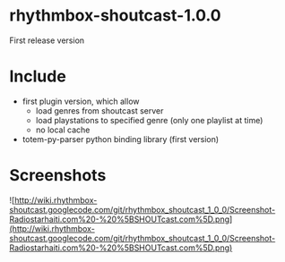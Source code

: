 # rhythmbox-shoutcast-1.0.0 #

First release version

# Include #

  * first plugin version, which allow
    * load genres from shoutcast server
    * load playstations to specified genre (only one playlist at time)
    * no local cache
  * totem-py-parser python binding library (first version)

# Screenshots #

![http://wiki.rhythmbox-shoutcast.googlecode.com/git/rhythmbox_shoutcast_1_0_0/Screenshot-Radiostarhaiti.com%20-%20%5BSHOUTcast.com%5D.png](http://wiki.rhythmbox-shoutcast.googlecode.com/git/rhythmbox_shoutcast_1_0_0/Screenshot-Radiostarhaiti.com%20-%20%5BSHOUTcast.com%5D.png)